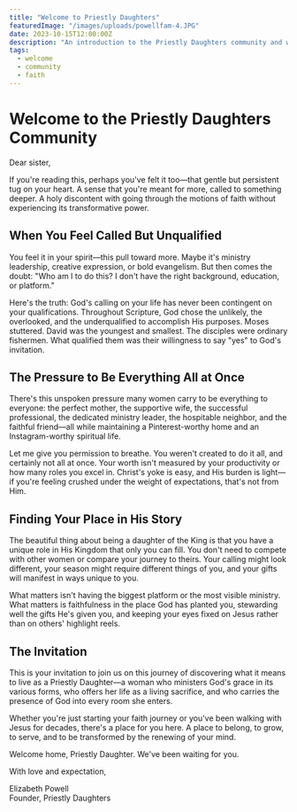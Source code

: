 ```yaml
---
title: "Welcome to Priestly Daughters"
featuredImage: "/images/uploads/powellfam-4.JPG"
date: 2023-10-15T12:00:00Z
description: "An introduction to the Priestly Daughters community and what we're all about."
tags:
  - welcome
  - community
  - faith
---
```


# Welcome to the Priestly Daughters Community

Dear sister,

If you're reading this, perhaps you've felt it too—that gentle but persistent tug on your heart. A sense that you're meant for more, called to something deeper. A holy discontent with going through the motions of faith without experiencing its transformative power.

## When You Feel Called But Unqualified

You feel it in your spirit—this pull toward more. Maybe it's ministry leadership, creative expression, or bold evangelism. But then comes the doubt: "Who am I to do this? I don't have the right background, education, or platform."

Here's the truth: God's calling on your life has never been contingent on your qualifications. Throughout Scripture, God chose the unlikely, the overlooked, and the underqualified to accomplish His purposes. Moses stuttered. David was the youngest and smallest. The disciples were ordinary fishermen. What qualified them was their willingness to say "yes" to God's invitation.

## The Pressure to Be Everything All at Once

There's this unspoken pressure many women carry to be everything to everyone: the perfect mother, the supportive wife, the successful professional, the dedicated ministry leader, the hospitable neighbor, and the faithful friend—all while maintaining a Pinterest-worthy home and an Instagram-worthy spiritual life.

Let me give you permission to breathe. You weren't created to do it all, and certainly not all at once. Your worth isn't measured by your productivity or how many roles you excel in. Christ's yoke is easy, and His burden is light—if you're feeling crushed under the weight of expectations, that's not from Him.

## Finding Your Place in His Story

The beautiful thing about being a daughter of the King is that you have a unique role in His Kingdom that only you can fill. You don't need to compete with other women or compare your journey to theirs. Your calling might look different, your season might require different things of you, and your gifts will manifest in ways unique to you.

What matters isn't having the biggest platform or the most visible ministry. What matters is faithfulness in the place God has planted you, stewarding well the gifts He's given you, and keeping your eyes fixed on Jesus rather than on others' highlight reels.

## The Invitation

This is your invitation to join us on this journey of discovering what it means to live as a Priestly Daughter—a woman who ministers God's grace in its various forms, who offers her life as a living sacrifice, and who carries the presence of God into every room she enters.

Whether you're just starting your faith journey or you've been walking with Jesus for decades, there's a place for you here. A place to belong, to grow, to serve, and to be transformed by the renewing of your mind.

Welcome home, Priestly Daughter. We've been waiting for you.

With love and expectation,

Elizabeth Powell  
Founder, Priestly Daughters